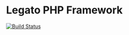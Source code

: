 # Legato PHP Framework

[![Build Status](https://travis-ci.org/terdia/legato-framework.svg?branch=master)](https://travis-ci.org/terdia/legato-framework)
